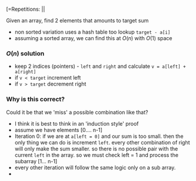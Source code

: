 [=Repetitions: ||

Given an array, find 2 elements that amounts to target sum
- non sorted variation uses a hash table too lookup `target - a[i]`
- assuming a sorted array, we can find this at $O(n)$ with $O(1)$ space

### $O(n)$ solution
- keep 2 indices (pointers) - `left` and `right` and calculate `v = a[left] + a[right]`
- if `v < target` increment left
- if `v > target` decrement right
### Why is this correct?
Could it be that we 'miss' a possible combination like that?
- I think it is best to think in an 'induction style' proof
- assume we have elements [0.... n-1]
- Iteration 0:
  if we are at `a[left = 0]` and our sum is too small. then the only thing we can do is increment `left`. 
  every other combination of right will only make the sum smaller. so there is no possible pair with the current `left` in the array. so we must check left = 1 and process the subarray [1... n-1]
- every other iteration will follow the same logic only on a sub array.
- 